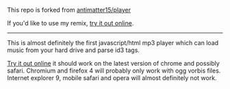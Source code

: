 This repo is forked from [antimatter15/player](https://github.com/antimatter15/player)

If you'd like to use my remix, [try it out online](https://areee.github.io/player/).

***
This is almost definitely the first javascript/html mp3 player which can load music from your hard drive and parse id3 tags.

[Try it out online](http://antimatter15.github.com/player/player.html) it should work on the latest version of chrome and possibly safari. Chromium and firefox 4 will probably only work with ogg vorbis files. Internet explorer 9, mobile safari and opera will almost definitely not work.